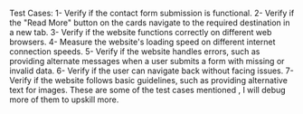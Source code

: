 Test Cases:
1- Verify if the contact form submission is functional.
2- Verify if the "Read More" button on the cards navigate to the required destination in a new tab.
3- Verify if the website functions correctly on different web browsers.
4- Measure the website's loading speed on different internet connection speeds.
5- Verify if the website handles errors, such as providing alternate messages when a user submits a form with missing or invalid data.
6- Verify if the user can navigate back without facing issues.
7- Verify if the website follows basic guidelines, such as providing alternative text for images.
These are some of the test cases mentioned , I will debug more of them to upskill more.
